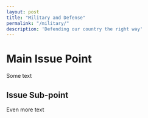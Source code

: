 ```yaml
---
layout: post
title: "Military and Defense"
permalink: "/military/"
description: 'Defending our country the right way'
---
```


Main Issue Point
================

Some text

Issue Sub-point
---------------

Even more text
